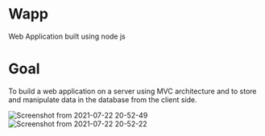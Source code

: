 # Wapp
Web Application built using node js

# Goal

To build a web application on a server using MVC architecture and to store and manipulate data in the database from the client side.

![Screenshot from 2021-07-22 20-52-49](https://user-images.githubusercontent.com/65914195/126665522-9a624123-953c-424f-9113-feea45e09a4b.png)
![Screenshot from 2021-07-22 20-52-22](https://user-images.githubusercontent.com/65914195/126665555-21fb91eb-3207-48ff-81e5-09668d595a84.png)
